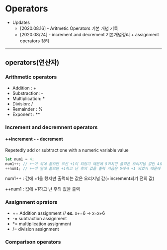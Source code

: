 # Operators

- Updates
  - [2020.08.16] - Aritmetic Operators 기본 개념 기록
  - [2020.08/24] - increment and decrement 기본개념정리 + assignment operators 정리

---

## operators(연산자)

### Arithmetic operators

- Addition : +
- Substraction: -
- Multiplication: \*
- Division: /
- Remainder : %
- Exponent : \*\*

### Increment and decremnent operators

#### ++increment - - decrement

Repetedly add or subtract one with a numeric variable value

```javascript
let num1 = 4;
num1++; // ++이 뒤에 붙으면 우선 +1이 되었기 때문에 5이지만 출력은 오리지널 값인 4로 출력됨
++num1; // ++이 앞에 붙으면 +1하고 난 후의 값을 출력 지금은 5에서 +1 되었기 때문에 6
```

num1++ : 값에 +1을 했지만 출력되는 값은 오리지널 값(=increment되기 전의 값)

++num1 : 값에 +1하고 난 후의 값을 출력

### Assignment oprators

- += Addition assignment // **ex.** x+=6 ⇒ x=x+6
- -= subtraction assignment
- \*= multiplication assignment
- /= division assignment

### Comparison operators
